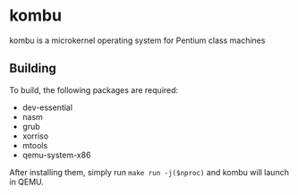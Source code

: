 # kombu
kombu is a microkernel operating system for Pentium class machines

## Building
To build, the following packages are required:
- dev-essential
- nasm
- grub
- xorriso
- mtools
- qemu-system-x86

After installing them, simply run `make run -j($nproc)` and kombu will launch in QEMU.
